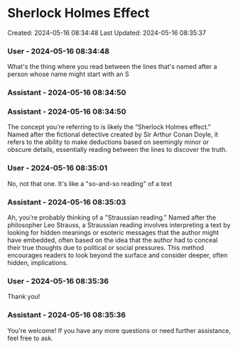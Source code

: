 # Sherlock Holmes Effect

Created: 2024-05-16 08:34:48
Last Updated: 2024-05-16 08:35:37

### User - 2024-05-16 08:34:48

What's the thing where you read between the lines that's named after a person whose name might start with an S

### Assistant - 2024-05-16 08:34:50



### Assistant - 2024-05-16 08:34:50

The concept you’re referring to is likely the “Sherlock Holmes effect.” Named after the fictional detective created by Sir Arthur Conan Doyle, it refers to the ability to make deductions based on seemingly minor or obscure details, essentially reading between the lines to discover the truth.

### User - 2024-05-16 08:35:01

No, not that one. It's like a "so-and-so reading" of a text

### Assistant - 2024-05-16 08:35:03

Ah, you're probably thinking of a "Straussian reading." Named after the philosopher Leo Strauss, a Straussian reading involves interpreting a text by looking for hidden meanings or esoteric messages that the author might have embedded, often based on the idea that the author had to conceal their true thoughts due to political or social pressures. This method encourages readers to look beyond the surface and consider deeper, often hidden, implications.

### User - 2024-05-16 08:35:36

Thank you!

### Assistant - 2024-05-16 08:35:36

You're welcome! If you have any more questions or need further assistance, feel free to ask.

